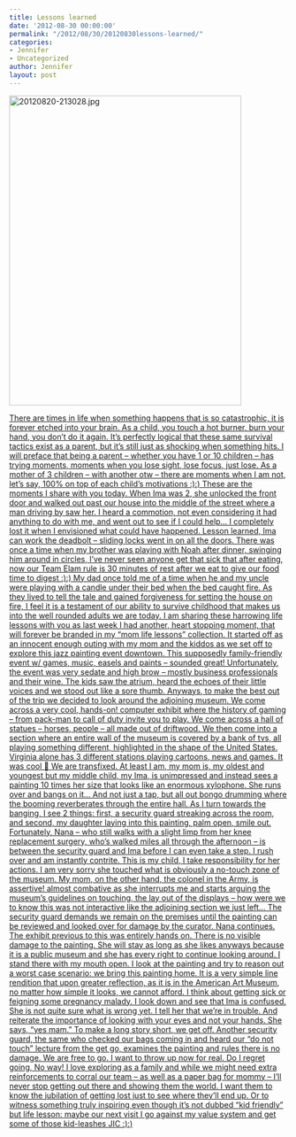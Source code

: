 ```yaml
---
title: Lessons learned
date: '2012-08-30 00:00:00'
permalink: "/2012/08/30/20120830lessons-learned/"
categories:
- Jennifer
- Uncategorized
author: Jennifer
layout: post
---
```


[<img height="560" alt="20120820-213028.jpg" width="420" class="alignnone " src="http://static.squarespace.com/static/50db6bb3e4b015296cd43789/50dfa5b1e4b0dc6320e0b5ea/50dfa5b4e4b0dc6320e0b942/1345498226000/?format=original" />](http://www.flickr.com/photos/jenniferandJennifers_photos/sets/72157631168601128/)

[There are times in life when something happens that is so catastrophic, it is forever etched into your brain. As a child, you touch a hot burner, burn your hand, you don&#8217;t do it again. It&#8217;s perfectly logical that these same survival tactics exist as a parent, but it&#8217;s still just as shocking when something hits. I will preface that being a parent &#8211; whether you have 1 or 10 children &#8211; has trying moments, moments when you lose sight, lose focus, just lose. As a mother of 3 children &#8211; with another otw &#8211; there are moments when I am not, let&#8217;s say, 100% on top of each child&#8217;s motivations :):) These are the moments I share with you today. When Ima was 2, she unlocked the front door and walked out past our house into the middle of the street where a man driving by saw her. I heard a commotion, not even considering it had anything to do with me, and went out to see if I could help&#8230; I completely lost it when I envisioned what could have happened. Lesson learned, Ima can work the deadbolt &#8211; sliding locks went in on all the doors. There was once a time when my brother was playing with Noah after dinner, swinging him around in circles, I&#8217;ve never seen anyone get that sick that after eating, now our Team Elam rule is 30 minutes of rest after we eat to give our food time to digest :):) My dad once told me of a time when he and my uncle were playing with a candle under their bed when the bed caught fire. As they lived to tell the tale and gained forgiveness for setting the house on fire, I feel it is a testament of our ability to survive childhood that makes us into the well rounded adults we are today. I am sharing these harrowing life lessons with you as last week I had another, heart stopping moment, that will forever be branded in my &#8220;mom life lessons&#8221; collection. It started off as an innocent enough outing with my mom and the kiddos as we set off to explore this jazz painting event downtown. This supposedly family-friendly event w/ games, music, easels and paints &#8211; sounded great! Unfortunately, the event was very sedate and high brow &#8211; mostly business professionals and their wine. The kids saw the atrium, heard the echoes of their little voices and we stood out like a sore thumb. Anyways, to make the best out of the trip we decided to look around the adjoining museum. We come across a very cool, hands-on! computer exhibit where the history of gaming &#8211; from pack-man to call of duty invite you to play. We come across a hall of statues &#8211; horses, people &#8211; all made out of driftwood. We then come into a section where an entire wall of the museum is covered by a bank of tvs, all playing something different, highlighted in the shape of the United States. Virginia alone has 3 different stations playing cartoons, news and games. It was cool 🙂 We are transfixed. At least I am, my mom is, my oldest and youngest but my middle child, my Ima, is unimpressed and instead sees a painting 10 times her size that looks like an enormous xylophone. She runs over and bangs on it&#8230; And not just a tap, but all out bongo drumming where the booming reverberates through the entire hall. As I turn towards the banging, I see 2 things: first, a security guard streaking across the room, and second, my daughter laying into this painting, palm open, smile out. Fortunately, Nana &#8211; who still walks with a slight limp from her knee replacement surgery, who&#8217;s walked miles all through the afternoon &#8211; is between the security guard and Ima before I can even take a step. I rush over and am instantly contrite. This is my child, I take responsibility for her actions. I am very sorry she touched what is obviously a no-touch zone of the museum. My mom, on the other hand, the colonel in the Army, is assertive! almost combative as she interrupts me and starts arguing the museum&#8217;s guidelines on touching, the lay out of the displays &#8211; how were we to know this was not interactive like the adjoining section we just left&#8230; The security guard demands we remain on the premises until the painting can be reviewed and looked over for damage by the curator. Nana continues. The exhibit previous to this was entirely hands on. There is no visible damage to the painting. She will stay as long as she likes anyways because it is a public museum and she has every right to continue looking around. I stand there with my mouth open. I look at the painting and try to reason out a worst case scenario: we bring this painting home. It is a very simple line rendition that upon greater reflection, as it is in the American Art Museum, no matter how simple it looks, we cannot afford. I think about getting sick or feigning some pregnancy malady. I look down and see that Ima is confused. She is not quite sure what is wrong yet. I tell her that we&#8217;re in trouble. And reiterate the importance of looking with your eyes and not your hands. She says, &#8220;yes mam.&#8221; To make a long story short, we get off. Another security guard, the same who checked our bags coming in and heard our &#8220;do not touch&#8221; lecture from the get go, examines the painting and rules there is no damage. We are free to go. I want to throw up now for real. Do I regret going, No way! I love exploring as a family and while we might need extra reinforcements to corral our team &#8211; as well as a paper bag for mommy &#8211; I&#8217;ll never stop getting out there and showing them the world. I want them to know the jubilation of getting lost just to see where they&#8217;ll end up. Or to witness something truly inspiring even though it&#8217;s not dubbed &#8220;kid friendly&#8221; but life lesson: maybe our next visit I go against my value system and get some of those kid-leashes JIC :):)](http://www.flickr.com/photos/jenniferandJennifers_photos/sets/72157631168601128/)
